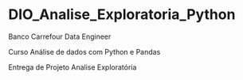 # DIO_Analise_Exploratoria_Python
Banco Carrefour Data Engineer

Curso Análise de dados com Python e Pandas

Entrega de Projeto Analise Exploratória
